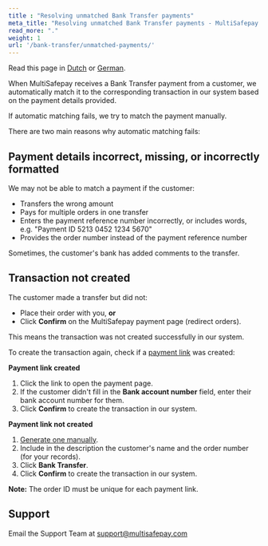 ```yaml
---
title : "Resolving unmatched Bank Transfer payments"
meta_title: "Resolving unmatched Bank Transfer payments - MultiSafepay Docs"
read_more: "."
weight: 1
url: '/bank-transfer/unmatched-payments/'
---
```

Read this page in [Dutch](/bank-transfer/ongematchte-bankoverschrijvingen/) or [German](/bank-transfer/unmatched-payments-de/).

When MultiSafepay receives a Bank Transfer payment from a customer, we automatically match it to the corresponding transaction in our system based on the payment details provided. 

If automatic matching fails, we try to match the payment manually.

There are two main reasons why automatic matching fails:

## Payment details incorrect, missing, or incorrectly formatted
We may not be able to match a payment if the customer:  

- Transfers the wrong amount
- Pays for multiple orders in one transfer
- Enters the payment reference number incorrectly, or includes words, e.g. "Payment ID 5213 0452 1234 5670" 
- Provides the order number instead of the payment reference number

Sometimes, the customer's bank has added comments to the transfer.

## Transaction not created

The customer made a transfer but did not:
    
- Place their order with you, **or**
- Click **Confirm** on the MultiSafepay payment page (redirect orders).  

This means the transaction was not created successfully in our system.

To create the transaction again, check if a [payment link](/payment-links/) was created: 

**Payment link created** 

1. Click the link to open the payment page. 
2. If the customer didn't fill in the **Bank account number** field, enter their bank account number for them.
3. Click **Confirm** to create the transaction in our system.

**Payment link not created**

1. [Generate one manually](/payment-links/generating-links/). 
2. Include in the description the customer's name and the order number (for your records). 
3. Click **Bank Transfer**.
4. Click **Confirm** to create the transaction in our system.

**Note:** The order ID must be unique for each payment link.

## Support
Email the Support Team at <support@multisafepay.com>